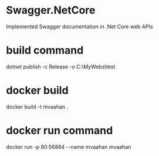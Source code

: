 # Swagger.NetCore
Implemented Swagger documentation in .Net Core web APIs


build command
=============
dotnet publish -c Release -o C:\MyWebs\test

docker build 
============
docker build -t mvaahan .

docker run command
==================
docker run -p 80:56884 --name mvaahan mvaahan
